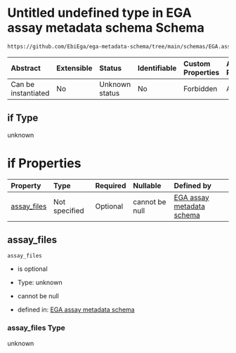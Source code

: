 # Untitled undefined type in EGA assay metadata schema Schema

```txt
https://github.com/EbiEga/ega-metadata-schema/tree/main/schemas/EGA.assay.json#/allOf/0/if
```



| Abstract            | Extensible | Status         | Identifiable | Custom Properties | Additional Properties | Access Restrictions | Defined In                                                                 |
| :------------------ | :--------- | :------------- | :----------- | :---------------- | :-------------------- | :------------------ | :------------------------------------------------------------------------- |
| Can be instantiated | No         | Unknown status | No           | Forbidden         | Allowed               | none                | [EGA.assay.json\*](../../../schemas/EGA.assay.json "open original schema") |

## if Type

unknown

# if Properties

| Property                     | Type          | Required | Nullable       | Defined by                                                                                                                                                                                                                                                             |
| :--------------------------- | :------------ | :------- | :------------- | :--------------------------------------------------------------------------------------------------------------------------------------------------------------------------------------------------------------------------------------------------------------------- |
| [assay\_files](#assay_files) | Not specified | Optional | cannot be null | [EGA assay metadata schema](ega-11-allof-if-the-files-are-aligned-reads-the-reference-alignment-details-are-expected-if-properties-assay_files.md "https://github.com/EbiEga/ega-metadata-schema/tree/main/schemas/EGA.assay.json#/allOf/0/if/properties/assay_files") |

## assay\_files



`assay_files`

* is optional

* Type: unknown

* cannot be null

* defined in: [EGA assay metadata schema](ega-11-allof-if-the-files-are-aligned-reads-the-reference-alignment-details-are-expected-if-properties-assay_files.md "https://github.com/EbiEga/ega-metadata-schema/tree/main/schemas/EGA.assay.json#/allOf/0/if/properties/assay_files")

### assay\_files Type

unknown
